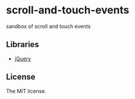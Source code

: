 # scroll-and-touch-events

sandbox of scroll and touch events

## Libraries

- [jQuery](http://jquery.com/)

## License

The MIT license.
